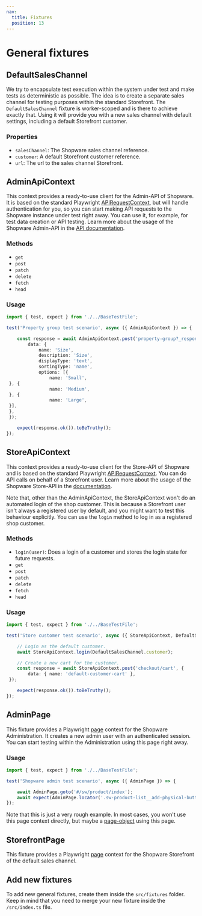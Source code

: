 ```yaml
---
nav:
  title: Fixtures
  position: 13
---
```


# General fixtures

## DefaultSalesChannel

We try to encapsulate test execution within the system under test and make tests as deterministic as possible. The idea is to create a separate sales channel for testing purposes within the standard Storefront. The `DefaultSalesChannel` fixture is worker-scoped and is there to achieve exactly that. Using it will provide you with a new sales channel with default settings, including a default Storefront customer.

### Properties

- `salesChannel`: The Shopware sales channel reference.
- `customer`: A default Storefront customer reference.
- `url`: The url to the sales channel Storefront.

## AdminApiContext

This context provides a ready-to-use client for the Admin-API of Shopware. It is based on the standard Playwright [APIRequestContext](https://playwright.dev/docs/api/class-apirequestcontext), but will handle authentication for you, so you can start making API requests to the Shopware instance under test right away. You can use it, for example, for test data creation or API testing. Learn more about the usage of the Shopware Admin-API in the [API documentation](https://shopware.stoplight.io/docs/admin-api).

### Methods

- `get`
- `post`
- `patch`
- `delete`
- `fetch`
- `head`

### Usage

```TypeScript
import { test, expect } from './../BaseTestFile';

test('Property group test scenario', async ({ AdminApiContext }) => {

    const response = await AdminApiContext.post('property-group?_response=1', {
        data: {
            name: 'Size',
            description: 'Size',
            displayType: 'text',
            sortingType: 'name',
            options: [{
                name: 'Small',
 }, {
                name: 'Medium',
 }, {
                name: 'Large',
 }],
 },
 });

    expect(response.ok()).toBeTruthy();
});
```

## StoreApiContext

This context provides a ready-to-use client for the Store-API of Shopware and is based on the standard Playwright [APIRequestContext](https://playwright.dev/docs/api/class-apirequestcontext). You can do API calls on behalf of a Storefront user. Learn more about the usage of the Shopware Store-API in the [documentation](https://shopware.stoplight.io/docs/store-api/).

Note that, other than the AdminApiContext, the StoreApiContext won't do an automated login of the shop customer. This is because a Storefront user isn't always a registered user by default, and you might want to test this behaviour explicitly. You can use the `login` method to log in as a registered shop customer.

### Methods

- `login(user)`: Does a login of a customer and stores the login state for future requests.
- `get`
- `post`
- `patch`
- `delete`
- `fetch`
- `head`

### Usage

```TypeScript
import { test, expect } from './../BaseTestFile';

test('Store customer test scenario', async ({ StoreApiContext, DefaultSalesChannel }) => {

    // Login as the default customer.
    await StoreApiContext.login(DefaultSalesChannel.customer);

    // Create a new cart for the customer.
    const response = await StoreApiContext.post('checkout/cart', {
        data: { name: 'default-customer-cart' },
 });

    expect(response.ok()).toBeTruthy();
});
```

## AdminPage

This fixture provides a Playwright [page](https://playwright.dev/docs/api/class-page) context for the Shopware Administration. It creates a new admin user with an authenticated session. You can start testing within the Administration using this page right away.

### Usage

```TypeScript
import { test, expect } from './../BaseTestFile';

test('Shopware admin test scenario', async ({ AdminPage }) => {

    await AdminPage.goto('#/sw/product/index');
    await expect(AdminPage.locator('.sw-product-list__add-physical-button')).toBeVisible();
});
```

Note that this is just a very rough example. In most cases, you won't use this page context directly, but maybe a [page-object](#page-objects) using this page.

## StorefrontPage

This fixture provides a Playwright [page](https://playwright.dev/docs/api/class-page) context for the Shopware Storefront of the default sales channel.

## Add new fixtures

To add new general fixtures, create them inside the `src/fixtures` folder. Keep in mind that you need to merge your new fixture inside the `/src/index.ts` file.
